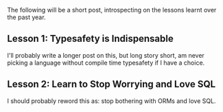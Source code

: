 The following will be a short post, introspecting on the lessons learnt over the past year.

## Lesson 1: Typesafety is Indispensable
 
 I'll probably write a longer post on this, but long story short, am never picking a language without compile time typesafety if I have a choice.

## Lesson 2: Learn to Stop Worrying and Love SQL

I should probably reword this as: stop bothering with ORMs and love SQL.

<!--stackedit_data:
eyJoaXN0b3J5IjpbNzI3NjIzNDc0LDE3MTg1NjUxMTZdfQ==
-->